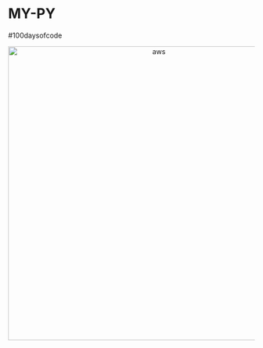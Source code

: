 # MY-PY
#100daysofcode



<p align="middle"> <img src="https://pythoncoursesonline.com/wp-content/uploads/2020/11/python-pro-bootcamp.jpg" alt="aws" width="600" height="600"/> 

